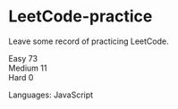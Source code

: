 # LeetCode-practice
Leave some record of practicing LeetCode.

Easy 73 
<br>
Medium 11 
<br>
Hard 0 
 
Languages: JavaScript
